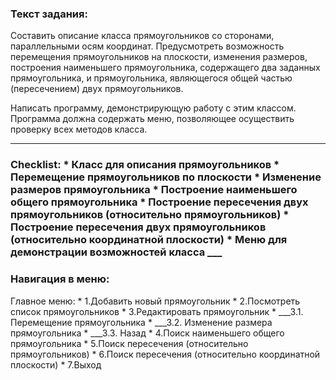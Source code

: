 <h3> Текст задания:</h3>
<p>Составить описание класса прямоугольников со сторонами, параллельными осям координат. 
Предусмотреть возможность перемещения прямоугольников на плоскости, 
изменения размеров, построения наименьшего прямоугольника, 
содержащего два заданных прямоугольника, и прямоугольника, 
являющегося общей частью (пересечением) двух прямоугольников.</p>

<p>Написать программу, демонстрирующую работу с этим классом. 
Программа должна содержать меню, позволяющее осуществить проверку всех методов класса.</p>

___
<h3>Checklist:
 * Класс для описания прямоугольников
 * Перемещение прямоугольников по плоскости
 * Изменение размеров прямоугольника
 * Построение наименьшего общего прямоугольника
 * Построение пересечения двух прямоугольников (относительно прямоугольников)
 * Построение пересечения двух прямоугольников (относительно координатной плоскости)
 * Меню для демонстрации возможностей класса
 ___
 <h3>Навигация в меню:</h3>
Главное меню: 
* 1.Добавить новый прямоугольник
* 2.Посмотреть список прямоугольников
* 3.Редактировать прямоугольник
* ___3.1. Перемещение прямоугольника
* ___3.2. Изменение размера прямоугольника
* ___3.3. Назад
* 4.Поиск наименьшего общего прямоугольника
* 5.Поиск пересечения (относительно прямоугольников)
* 6.Поиск пересечения (относительно координатной плоскости)
* 7.Выход